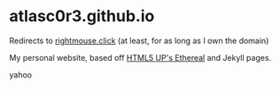 # atlasc0r3.github.io

Redirects to [rightmouse.click](https://rightmouse.click) (at least, for as long as I own the domain)

My personal website, based off [HTML5 UP's Ethereal](https://html5up.net/ethereal) and Jekyll pages.

yahoo
